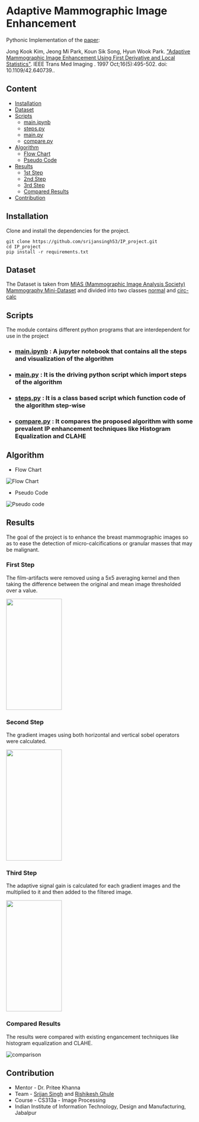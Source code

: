 # Adaptive Mammographic Image Enhancement  

Pythonic Implementation of the [paper](https://github.com/srijansingh53/IP_project/tree/master/assets/Adaptive-Mammographic-Image-Enhancement.pdf):

Jong Kook Kim, Jeong Mi Park, Koun Sik Song, Hyun Wook Park. ["Adaptive Mammographic Image Enhancement
Using First Derivative and Local Statistics"](https://ieeexplore.ieee.org/abstract/document/640739). IEEE Trans Med Imaging
. 1997 Oct;16(5):495-502. doi: 10.1109/42.640739..

## Content

- [Installation](https://github.com/srijansingh53/IP_project#installation)
- [Dataset](https://github.com/srijansingh53/IP_project#dataset)
- [Scripts](https://github.com/srijansingh53/IP_project#scripts)
    - [main.ipynb](https://github.com/srijansingh53/IP_project#main.ipynb)
    - [steps.py](https://github.com/srijansingh53/IP_project#steps.py)
    - [main.py](https://github.com/srijansingh53/IP_project#main.py)
    - [compare.py](https://github.com/srijansingh53/IP_project#compare.py)
- [Algorithm](https://github.com/srijansingh53/IP_project#algorithm)
    - [Flow Chart](https://github.com/srijansingh53/IP_project#flow-chart)
    - [Pseudo Code](https://github.com/srijansingh53/IP_project#pseudo-code)
- [Results](https://github.com/srijansingh53/IP_project#results)
    - [1st Step](https://github.com/srijansingh53/IP_project#first-step)
    - [2nd Step](https://github.com/srijansingh53/IP_project#second-step)
    - [3rd Step](https://github.com/srijansingh53/IP_project#third-step)
    - [Compared Results](https://github.com/srijansingh53/IP_project#compared-results)
- [Contribution](https://github.com/srijansingh53/IP_project#contribution)

## Installation
Clone and install the dependencies for the project.
```
git clone https://github.com/srijansingh53/IP_project.git
cd IP_project
pip install -r requirements.txt
```

## Dataset

The Dataset is taken from [MIAS (Mammographic Image Analysis Society) Mammography Mini-Dataset](http://peipa.essex.ac.uk/info/mias.html) and divided into two classes [normal](https://github.com/srijansingh53/IP_project/tree/master/dataset/normal) and [circ-calc](https://github.com/srijansingh53/IP_project/tree/master/dataset/circ-calc)

## Scripts

The module contains different python programs that are interdependent for use in the project

- ### [main.ipynb](https://github.com/srijansingh53/IP_project/tree/master/main.ipynb) : A jupyter notebook that contains all the steps and visualization of the algorithm

- ### [main.py](https://github.com/srijansingh53/IP_project/tree/master/main.py) : It is the driving python script which import steps of the algorithm

- ### [steps.py](https://github.com/srijansingh53/IP_project/tree/master/steps.py) : It is a class based script which function code of the algorithm step-wise

- ### [compare.py](https://github.com/srijansingh53/IP_project/tree/master/compare.py) : It compares the proposed algorithm with some prevalent IP enhancement techniques like Histogram Equalization and CLAHE

## Algorithm

- Flow Chart

![Flow Chart](/assets/flowchart.png)
    
- Pseudo Code

![Pseudo code](/assets/pseudocode.png)

## Results
The goal of the project is to enhance the breast mammographic images so as to ease the detection of micro-calcifications or granular masses that may be malignant.

### First Step
The film-artifacts were removed using a 5x5 averaging kernel and then taking the difference between the original and mean image thresholded over a value. 

<img src="/outputs/filtered.jpg"  width="150" height="300">


### Second Step
The gradient images using both horizontal and vertical sobel operators were calculated.

<img src="/outputs/gradient.jpg"  width="150" height="300">

### Third Step
The adaptive signal gain is calculated for each gradient images and the multiplied to it and then added to the filtered image.

<img src="/outputs/enhanced.jpg"  width="150" height="300">

### Compared Results
The results were compared with existing engancement techniques like histogram equalization and CLAHE.

![comparison](/outputs/comparison.jpg)

## Contribution
- Mentor - Dr. Pritee Khanna
- Team - [Srijan Singh](https://github.com/srijansingh53) and [Rishikesh Ghule](https://github.com/rushi04)
- Course - CS313a - Image Processing
- Indian Institute of Information Technology, Design and Manufacturing, Jabalpur
